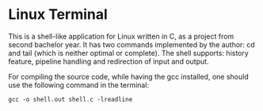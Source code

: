 # Linux Terminal
This is a shell-like application for Linux written in C, as a project from second bachelor year.
It has two commands implemented by the author: cd and tail (which is neither optimal or complete).
The shell supports: history feature, pipeline handling and redirection of input and output.

For compiling the source code, while having the gcc installed, one should use the following command in the terminal:

  `gcc -o shell.out shell.c -lreadline`
